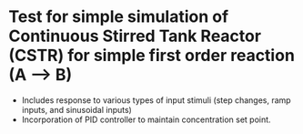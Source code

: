 # Test for simple simulation of Continuous Stirred Tank Reactor (CSTR) for simple first order reaction (A --> B)
- Includes response to various types of input stimuli (step changes, ramp inputs, and sinusoidal inputs)
- Incorporation of PID controller to maintain concentration set point.
